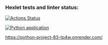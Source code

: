 ### Hexlet tests and linter status:
[![Actions Status](https://github.com/pilgrim-nord/python-project-83/actions/workflows/hexlet-check.yml/badge.svg)](https://github.com/pilgrim-nord/python-project-83/actions)

[![Python application](https://github.com/pilgrim-nord/python-project-83/actions/workflows/linter.yml/badge.svg)](https://github.com/pilgrim-nord/python-project-83/actions/workflows/linter.yml)

https://python-project-83-tp4w.onrender.com/
